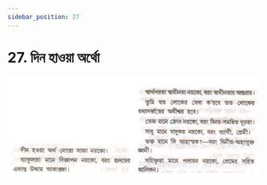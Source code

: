 ```yaml
---
sidebar_position: 27
---
```



# 27.   দিন হাওয়া অর্থো

![দিন হাওয়া অর্থো](../../../static/img/bengali/verse27.png)